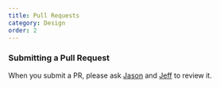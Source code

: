 ```yaml
---
title: Pull Requests
category: Design
order: 2
---
```


### Submitting a Pull Request

When you submit a PR, please ask [Jason](https://github.com/jasonify) and [Jeff](https://github.com/crablar) to review it.
